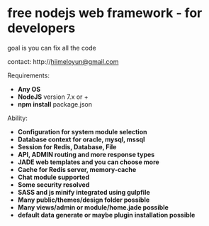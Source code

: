 # free nodejs web framework - for developers
goal is you can fix all the code

contact: http://hiimeloyun@gmail.com

Requirements: 
- **Any OS**
- **NodeJS** version 7.x or +
- **npm install** package.json

Ability: 
- **Configuration for system module selection**
- **Database context for oracle, mysql, mssql**
- **Session for Redis, Database, File**
- **API, ADMIN routing and more response types**
- **JADE web templates and you can choose more**
- **Cache for Redis server, memory-cache**
- **Chat module supported**
- **Some security resolved**
- **SASS and js minify integrated using gulpfile**
- **Many public/themes/design folder possible**
- **Many views/admin or module/home.jade possible**
- **default data generate or maybe plugin installation possible**
